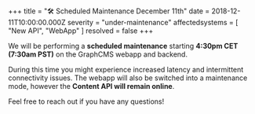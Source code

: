 +++
title = "🛠  Scheduled Maintenance December 11th"
date = 2018-12-11T10:00:00.000Z
severity = "under-maintenance"
affectedsystems = [
  "New API",
  "WebApp"
]
resolved = false
+++

We will be performing a **scheduled maintenance** starting **4:30pm CET (7:30am PST)** on the GraphCMS webapp and backend.

During this time you might experience increased latency and intermittent connectivity issues. The webapp will also be switched into a maintenance mode, however the **Content API will remain online**.

Feel free to reach out if you have any questions!